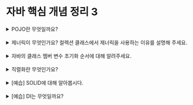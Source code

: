 # 자바 핵심 개념 정리 3
<details>
<summary>POJO란 무엇일까요?</summary>
<div markdown="1">
  POJO는 "Plain Old Java Object"의 줄임말로, 마틴 파울러가 EJB(Enterprise JavaBeans)에 반발하여 간단한 자바 오브젝트로 돌아가자는 뜻에서 언급한 말이다. 현재는 특정 자바 모델이나 기능, 프레임워크 들을 따르지 않는 자바 오브젝트를 지칭하는 말로 사용된다.
</div>
</details>
<br>

<details>
<summary>제너릭이 무엇인가요? 컬렉션 클래스에서 제너릭을 사용하는 이유를 설명해 주세요.</summary>
<div markdown="1">
  제네릭이란 여러 종류의 타입을 다룰 수 있도록 클래스나 메서드를 일반화시키는 기법을 말한다. 또 컬렉션은 많은 수의 데이터를 사용 목적에 적합한 자료구조로 묶어 하나로 그룹화한 객체를 말한다. 컬렉션 클레스에서 제너릭을 사용하면 사용자는 사용하고자 하는 데이터 타입을 지정하여 사용하는 이점을 누릴 수 있다.
</div>
</details>
<br>

<details>
<summary>자바의 클래스 멤버 변수 초기화 순서에 대해 알려주세요.</summary>
<div markdown="1">
  
   - 클래스 변수는 클래스가 처음 로딩될 때 한 번 초기화되고, 인스턴스 변수는 인스턴스가 생성될 때마다 인스턴스별로 초기화가 이뤄진다.

  - 클래스가 로드될 때 클래스 변수는 기본값에서 명시적 초괴화, 초기화 블록에 의한 초기화가 수행된다. 인스턴스가 객체가 생성될 때 생성자 block보다 앞서 필드 변수가 초기화 되고, 인스턴스 변수가 인스턴스가 생성될 때 기본값에서 명시적 초기화, 초기화 블록에 의한 초기화가 수행되고, 그 후 생성자가 호출됨에 따라 생성자에 의한 초기화가 처리된다.
</div>
</details>
<br>
<details>
<summary>직렬화란 무엇인가요?</summary>
<div markdown="1">
  
   - 직렬화란 현재 데이터를 영속적으로 저장하거나 다른 환경으로 전달하기 위해 정해진 포맷으로 데이터를 정해진 포맷으로 변환하는 것을 말한다.
  - 자바에서는 type이 primitive type이거나 java.io.Serializalbe 인터페이스를 상속받아 직렬화할 수 있다.
</div>
</details>
<br>

<details>
<summary>[예습] SOLID에 대해 알아봅시다.</summary>
<div markdown="1">
  
  # 좋은 객체 지향 설계의 5가지 원칙(SOLID)

## 1. SRP(단일 책임 원칙, Single Responsibility Principle)

- 한 클래스는 하나의 책임만 가져야 한다.
- ‘변경’을 기준으로 삼음 → 변경 있을 때 파급효과가 적으면 잘 따른 것

## 2. OCP(개방-폐쇄 원칙, Open/Closed Principle)

- 확장에는 열려있으나 변경에는 닫혀있어야 한다.
- 다형성을 이용

```java
public class MemberService {
	//private MemberRepository = new MemoryMemberRepository();
private MemberRepository = new JdbcMemberRepository();
}
```

- 위의 코드의 한계: 다형성을 활용했으나 구현 객체를 변경하기 위해서는 클라이언트 코드를 변경해야하기 때문에 OCP원칙을 지킬 수 없음
- 해결책: 객체를 생성하고 연관 관계를 맺어주는 별도의 조립, 설정자 이용(스프링 컨테이너를 사용하면 됨)

## 3. LSP(리스코프 치환 원칙, Liskob Substitution Principle)

- 다형성에서 하위 클래스는 인터페이스 규약을 모두 지켜야 한다.

## 4. ISP(인터페이스 분리 원칙, Interface Segregation Principle)

- 특정 클라이언트를 위한 인터페이스 여러 개가 하나의 범용 인터페이스보다 낫다.
- 이유: 인터페이스가 명확해지고, 대체 가능성을 높이기 때문

## 5. DIP(의존관계 역전 원칙, Dependancy Inversion Principle)

- 추상화에 의존해야지 구체화에 의존하면 안 된다.
- = 인터페이스에 의존해야지 구현 클래스에 의존하면 안 된다.
- =역할에 의존하게 해야 한다.
</div>
</details>
<br>

<details>
<summary>[예습] DI는 무엇일까요?</summary>
<div markdown="1">
  
  - 의존관계 주입
  - 의존관계를 외부에서 주입해주는 것 같다고해서 그렇게 부름
  - 생성자주입을 통해서 또는 @Autowired를 통해 구현
</div>
</details>
<br>
